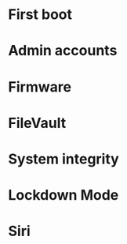 # First boot

# Admin accounts

# Firmware

# FileVault

# System integrity

# Lockdown Mode

# Siri
